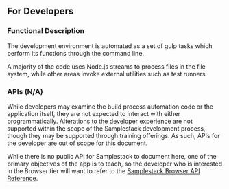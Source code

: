 ## For Developers

### Functional Description

The development environment is automated as a set of gulp tasks which perform its functions through the command line.

A majority of the code uses Node.js streams to process files in the file system, while other areas invoke external utilities such as test runners.

### APIs (N/A)

While developers may examine the build process automation code or the application itself, they are not expected to interact with either programmatically. Alterations to the developer experience are not supported within the scope of the Samplestack development process, though they may be supported through training offerings. As such, APIs for the developer are out of scope for this document.

While there is no public API for Samplestack to document here, one of the primary objectives of the app is to teach, so the developer who is interested in the Browser tier will want to refer to the [Samplestack Browser API Reference](https://wiki.marklogic.com/display/rootwiki/Samplestack+Browser+API+Reference).
